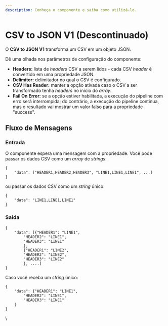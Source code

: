 ```yaml
---
description: Conheça o componente e saiba como utilizá-lo.
---
```


# CSV to JSON V1 (Descontinuado)

O **CSV to JSON V1** transforma um CSV em um objeto JSON.

Dê uma olhada nos parâmetros de configuração do componente:

* **Headers:** lista de _headers_ CSV a serem lidos - cada CSV _header_ é convertido em uma propriedade JSON.
* **Delimiter:** delimitador no qual o CSV é configurado.
* **CSV Has Reader:** manter a opção ativada caso o CSV a ser transformado tenha _headers_ no início do _array_.
* **Fail On Error:** se a opção estiver habilitada, a execução do pipeline com erro será interrompida; do contrário, a execução do pipeline continua, mas o resultado vai mostrar um valor falso para a propriedade "success".

## Fluxo de Mensagens <a href="#fluxo-de-mensagens" id="fluxo-de-mensagens"></a>

### Entrada <a href="#entrada" id="entrada"></a>

O componente espera uma mensagem com a propriedade. Você pode passar os dados CSV como um _array_ de _strings_:

```
{    
    "data": ["HEADER1,HEADER2,HEADER3", "LINE1,LINE1,LINE1", ...]
}
```

ou passar os dados CSV como um _string_ único:

```
{    
    "data": "LINE1,LINE1,LINE1"
}
```

### Saída <a href="#sada" id="sada"></a>

```
{
    "data": [{"HEADER1": "LINE1",
        "HEADER2": "LINE1",
        "HEADER3": "LINE1"
        },
        {"HEADER1": "LINE2",
        "HEADER2": "LINE2",
        "HEADER3": "LINE2"
        }, ....]
}
```

Caso você receba um _string_ único:

```
{        
    "data": {"HEADER1": "LINE1",
        "HEADER2": "LINE1",
        "HEADER3": "LINE1"
    }              
}
```

\
